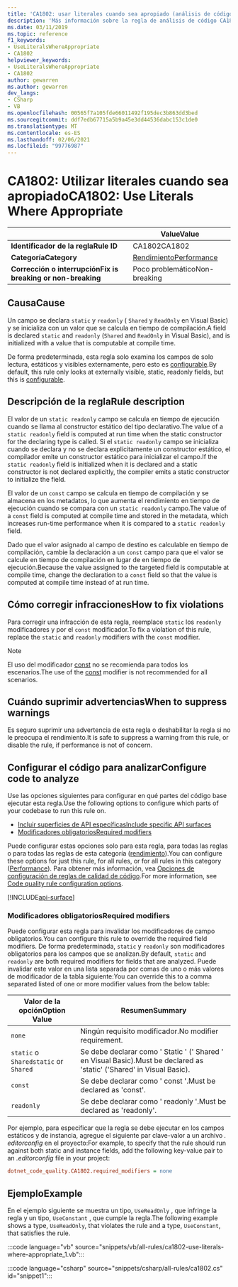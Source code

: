 ```yaml
---
title: 'CA1802: usar literales cuando sea apropiado (análisis de código)'
description: 'Más información sobre la regla de análisis de código CA1802: usar literales cuando sea necesario'
ms.date: 03/11/2019
ms.topic: reference
f1_keywords:
- UseLiteralsWhereAppropriate
- CA1802
helpviewer_keywords:
- UseLiteralsWhereAppropriate
- CA1802
author: gewarren
ms.author: gewarren
dev_langs:
- CSharp
- VB
ms.openlocfilehash: 00565f7a105fde66011492f195dec3b863dd3bed
ms.sourcegitcommit: ddf7edb67715a5b9a45e3dd44536dabc153c1de0
ms.translationtype: MT
ms.contentlocale: es-ES
ms.lasthandoff: 02/06/2021
ms.locfileid: "99776987"
---
```

# <a name="ca1802-use-literals-where-appropriate"></a><span data-ttu-id="8da51-103">CA1802: Utilizar literales cuando sea apropiado</span><span class="sxs-lookup"><span data-stu-id="8da51-103">CA1802: Use Literals Where Appropriate</span></span>

| | <span data-ttu-id="8da51-104">Value</span><span class="sxs-lookup"><span data-stu-id="8da51-104">Value</span></span> |
|-|-|
| <span data-ttu-id="8da51-105">**Identificador de la regla**</span><span class="sxs-lookup"><span data-stu-id="8da51-105">**Rule ID**</span></span> |<span data-ttu-id="8da51-106">CA1802</span><span class="sxs-lookup"><span data-stu-id="8da51-106">CA1802</span></span>|
| <span data-ttu-id="8da51-107">**Categoría**</span><span class="sxs-lookup"><span data-stu-id="8da51-107">**Category**</span></span> |[<span data-ttu-id="8da51-108">Rendimiento</span><span class="sxs-lookup"><span data-stu-id="8da51-108">Performance</span></span>](performance-warnings.md)|
| <span data-ttu-id="8da51-109">**Corrección o interrupción**</span><span class="sxs-lookup"><span data-stu-id="8da51-109">**Fix is breaking or non-breaking**</span></span> |<span data-ttu-id="8da51-110">Poco problemático</span><span class="sxs-lookup"><span data-stu-id="8da51-110">Non-breaking</span></span>|

## <a name="cause"></a><span data-ttu-id="8da51-111">Causa</span><span class="sxs-lookup"><span data-stu-id="8da51-111">Cause</span></span>

<span data-ttu-id="8da51-112">Un campo se declara `static` y `readonly` ( `Shared` y `ReadOnly` en Visual Basic) y se inicializa con un valor que se calcula en tiempo de compilación.</span><span class="sxs-lookup"><span data-stu-id="8da51-112">A field is declared `static` and `readonly` (`Shared` and `ReadOnly` in Visual Basic), and is initialized with a value that is computable at compile time.</span></span>

<span data-ttu-id="8da51-113">De forma predeterminada, esta regla solo examina los campos de solo lectura, estáticos y visibles externamente, pero esto es [configurable](#configure-code-to-analyze).</span><span class="sxs-lookup"><span data-stu-id="8da51-113">By default, this rule only looks at externally visible, static, readonly fields, but this is [configurable](#configure-code-to-analyze).</span></span>

## <a name="rule-description"></a><span data-ttu-id="8da51-114">Descripción de la regla</span><span class="sxs-lookup"><span data-stu-id="8da51-114">Rule description</span></span>

<span data-ttu-id="8da51-115">El valor de un `static readonly` campo se calcula en tiempo de ejecución cuando se llama al constructor estático del tipo declarativo.</span><span class="sxs-lookup"><span data-stu-id="8da51-115">The value of a `static readonly` field is computed at run time when the static constructor for the declaring type is called.</span></span> <span data-ttu-id="8da51-116">Si el `static readonly` campo se inicializa cuando se declara y no se declara explícitamente un constructor estático, el compilador emite un constructor estático para inicializar el campo.</span><span class="sxs-lookup"><span data-stu-id="8da51-116">If the `static readonly` field is initialized when it is declared and a static constructor is not declared explicitly, the compiler emits a static constructor to initialize the field.</span></span>

<span data-ttu-id="8da51-117">El valor de un `const` campo se calcula en tiempo de compilación y se almacena en los metadatos, lo que aumenta el rendimiento en tiempo de ejecución cuando se compara con un `static readonly` campo.</span><span class="sxs-lookup"><span data-stu-id="8da51-117">The value of a `const` field is computed at compile time and stored in the metadata, which increases run-time performance when it is compared to a `static readonly` field.</span></span>

<span data-ttu-id="8da51-118">Dado que el valor asignado al campo de destino es calculable en tiempo de compilación, cambie la declaración a un `const` campo para que el valor se calcule en tiempo de compilación en lugar de en tiempo de ejecución.</span><span class="sxs-lookup"><span data-stu-id="8da51-118">Because the value assigned to the targeted field is computable at compile time, change the declaration to a `const` field so that the value is computed at compile time instead of at run time.</span></span>

## <a name="how-to-fix-violations"></a><span data-ttu-id="8da51-119">Cómo corregir infracciones</span><span class="sxs-lookup"><span data-stu-id="8da51-119">How to fix violations</span></span>

<span data-ttu-id="8da51-120">Para corregir una infracción de esta regla, reemplace `static` los `readonly` modificadores y por el `const` modificador.</span><span class="sxs-lookup"><span data-stu-id="8da51-120">To fix a violation of this rule, replace the `static` and `readonly` modifiers with the `const` modifier.</span></span>

> [!NOTE]
> <span data-ttu-id="8da51-121">El uso del modificador [const](../../../csharp/language-reference/keywords/const.md) no se recomienda para todos los escenarios.</span><span class="sxs-lookup"><span data-stu-id="8da51-121">The use of the [const](../../../csharp/language-reference/keywords/const.md) modifier is not recommended for all scenarios.</span></span>

## <a name="when-to-suppress-warnings"></a><span data-ttu-id="8da51-122">Cuándo suprimir advertencias</span><span class="sxs-lookup"><span data-stu-id="8da51-122">When to suppress warnings</span></span>

<span data-ttu-id="8da51-123">Es seguro suprimir una advertencia de esta regla o deshabilitar la regla si no le preocupa el rendimiento.</span><span class="sxs-lookup"><span data-stu-id="8da51-123">It is safe to suppress a warning from this rule, or disable the rule, if performance is not of concern.</span></span>

## <a name="configure-code-to-analyze"></a><span data-ttu-id="8da51-124">Configurar el código para analizar</span><span class="sxs-lookup"><span data-stu-id="8da51-124">Configure code to analyze</span></span>

<span data-ttu-id="8da51-125">Use las opciones siguientes para configurar en qué partes del código base ejecutar esta regla.</span><span class="sxs-lookup"><span data-stu-id="8da51-125">Use the following options to configure which parts of your codebase to run this rule on.</span></span>

- [<span data-ttu-id="8da51-126">Incluir superficies de API específicas</span><span class="sxs-lookup"><span data-stu-id="8da51-126">Include specific API surfaces</span></span>](#include-specific-api-surfaces)
- [<span data-ttu-id="8da51-127">Modificadores obligatorios</span><span class="sxs-lookup"><span data-stu-id="8da51-127">Required modifiers</span></span>](#required-modifiers)

<span data-ttu-id="8da51-128">Puede configurar estas opciones solo para esta regla, para todas las reglas o para todas las reglas de esta categoría ([rendimiento](performance-warnings.md)).</span><span class="sxs-lookup"><span data-stu-id="8da51-128">You can configure these options for just this rule, for all rules, or for all rules in this category ([Performance](performance-warnings.md)).</span></span> <span data-ttu-id="8da51-129">Para obtener más información, vea [Opciones de configuración de reglas de calidad de código](../code-quality-rule-options.md).</span><span class="sxs-lookup"><span data-stu-id="8da51-129">For more information, see [Code quality rule configuration options](../code-quality-rule-options.md).</span></span>

[!INCLUDE[api-surface](~/includes/code-analysis/api-surface.md)]

### <a name="required-modifiers"></a><span data-ttu-id="8da51-130">Modificadores obligatorios</span><span class="sxs-lookup"><span data-stu-id="8da51-130">Required modifiers</span></span>

<span data-ttu-id="8da51-131">Puede configurar esta regla para invalidar los modificadores de campo obligatorios.</span><span class="sxs-lookup"><span data-stu-id="8da51-131">You can configure this rule to override the required field modifiers.</span></span> <span data-ttu-id="8da51-132">De forma predeterminada, `static` y `readonly` son modificadores obligatorios para los campos que se analizan.</span><span class="sxs-lookup"><span data-stu-id="8da51-132">By default, `static` and `readonly` are both required modifiers for fields that are analyzed.</span></span> <span data-ttu-id="8da51-133">Puede invalidar este valor en una lista separada por comas de uno o más valores de modificador de la tabla siguiente:</span><span class="sxs-lookup"><span data-stu-id="8da51-133">You can override this to a comma separated listed of one or more modifier values from the below table:</span></span>

| <span data-ttu-id="8da51-134">Valor de la opción</span><span class="sxs-lookup"><span data-stu-id="8da51-134">Option Value</span></span> | <span data-ttu-id="8da51-135">Resumen</span><span class="sxs-lookup"><span data-stu-id="8da51-135">Summary</span></span> |
| --- | --- |
| `none` | <span data-ttu-id="8da51-136">Ningún requisito modificador.</span><span class="sxs-lookup"><span data-stu-id="8da51-136">No modifier requirement.</span></span> |
| <span data-ttu-id="8da51-137">`static` o `Shared`</span><span class="sxs-lookup"><span data-stu-id="8da51-137">`static` or `Shared`</span></span> | <span data-ttu-id="8da51-138">Se debe declarar como ' Static ' (' Shared ' en Visual Basic).</span><span class="sxs-lookup"><span data-stu-id="8da51-138">Must be declared as 'static' ('Shared' in Visual Basic).</span></span> |
| `const` | <span data-ttu-id="8da51-139">Se debe declarar como ' const '.</span><span class="sxs-lookup"><span data-stu-id="8da51-139">Must be declared as 'const'.</span></span> |
| `readonly` | <span data-ttu-id="8da51-140">Se debe declarar como ' readonly '.</span><span class="sxs-lookup"><span data-stu-id="8da51-140">Must be declared as 'readonly'.</span></span> |

<span data-ttu-id="8da51-141">Por ejemplo, para especificar que la regla se debe ejecutar en los campos estáticos y de instancia, agregue el siguiente par clave-valor a un archivo *. editorconfig* en el proyecto:</span><span class="sxs-lookup"><span data-stu-id="8da51-141">For example, to specify that the rule should run against both static and instance fields, add the following key-value pair to an *.editorconfig* file in your project:</span></span>

```ini
dotnet_code_quality.CA1802.required_modifiers = none
```

## <a name="example"></a><span data-ttu-id="8da51-142">Ejemplo</span><span class="sxs-lookup"><span data-stu-id="8da51-142">Example</span></span>

<span data-ttu-id="8da51-143">En el ejemplo siguiente se muestra un tipo, `UseReadOnly` , que infringe la regla y un tipo, `UseConstant` , que cumple la regla.</span><span class="sxs-lookup"><span data-stu-id="8da51-143">The following example shows a type, `UseReadOnly`, that violates the rule and a type, `UseConstant`, that satisfies the rule.</span></span>

:::code language="vb" source="snippets/vb/all-rules/ca1802-use-literals-where-appropriate_1.vb":::

:::code language="csharp" source="snippets/csharp/all-rules/ca1802.cs" id="snippet1":::
